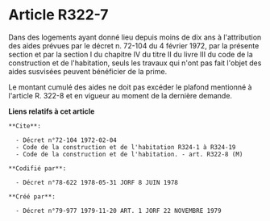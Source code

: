 # Article R322-7

Dans des logements ayant donné lieu depuis moins de dix ans à l'attribution des aides prévues par le décret n. 72-104 du 4
février 1972, par la présente section et par la section I du chapitre IV du titre II du livre III du code de la construction
et de l'habitation, seuls les travaux qui n'ont pas fait l'objet des aides susvisées peuvent bénéficier de la prime.

Le montant cumulé des aides ne doit pas excéder le plafond mentionné à l'article R. 322-8 et en vigueur au moment de la
dernière demande.

**Liens relatifs à cet article**

	**Cite**:

	  - Décret n°72-104 1972-02-04
	  - Code de la construction et de l'habitation R324-1 à R324-19
	  - Code de la construction et de l'habitation. - art. R322-8 (M)

	**Codifié par**:

	  - Décret n°78-622 1978-05-31 JORF 8 JUIN 1978

	**Créé par**:

	  - Décret n°79-977 1979-11-20 ART. 1 JORF 22 NOVEMBRE 1979
